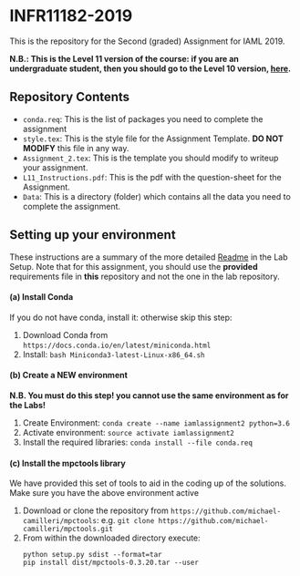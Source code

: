# INFR11182-2019
This is the repository for the Second (graded) Assignment for IAML 2019.

**N.B.: This is the Level 11 version of the course: if you are an undergraduate student, then you should go to the Level 10 version, [here](https://github.com/michael-camilleri/INFR10069-2019).**

## Repository Contents

 * `conda.req`: This is the list of packages you need to complete the assignment
 * `style.tex`: This is the style file for the Assignment Template. **DO NOT MODIFY** this file in any way.
 * `Assignment_2.tex`: This is the template you should modify to writeup your assignment.
 * `L11_Instructions.pdf`: This is the pdf with the question-sheet for the Assignment.
 * `Data`: This is a directory (folder) which contains all the data you need to complete the assignment.

## Setting up your environment

These instructions are a summary of the more detailed [Readme](https://github.com/amosstorkey/iaml-labs) in the Lab Setup. Note that for this assignment, you should use the **provided** requirements file in **this** repository and not the one in the lab repository.

#### (a) Install Conda
If you do not have conda, install it: otherwise skip this step:

 1. Download Conda from `https://docs.conda.io/en/latest/miniconda.html`
 2. Install: ```bash Miniconda3-latest-Linux-x86_64.sh```

#### (b) Create a NEW environment
**N.B. You must do this step! you cannot use the same environment as for the Labs!**

 1. Create Environment: ```conda create --name iamlassignment2 python=3.6```
 2. Activate environment: ```source activate iamlassignment2```
 3. Install the required libraries: ```conda install --file conda.req```

#### (c) Install the mpctools library

We have provided this set of tools to aid in the coding up of the solutions. Make sure you have the above environment active

 1. Download or clone the repository from `https://github.com/michael-camilleri/mpctools`: e.g. ```git clone https://github.com/michael-camilleri/mpctools.git```
 2. From within the downloaded directory execute:
    ```
    python setup.py sdist --format=tar
    pip install dist/mpctools-0.3.20.tar --user
    ```
